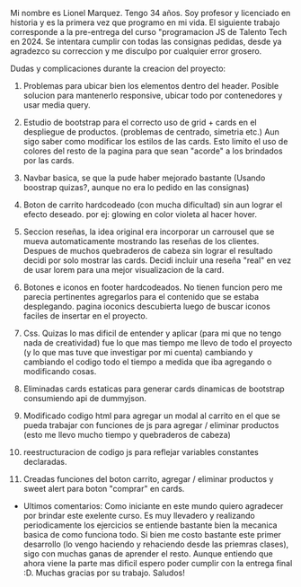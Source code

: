Mi nombre es Lionel Marquez. Tengo 34 años. Soy profesor y licenciado en historia y es la primera vez que programo en mi vida.
El siguiente trabajo corresponde a la pre-entrega del curso "programacion JS de Talento Tech en 2024. 
Se intentara cumplir con todas las consignas pedidas, desde ya agradezco su correccion y me disculpo por cualquier error grosero.

Dudas y complicaciones durante la creacion del proyecto:
1) Problemas para ubicar bien los elementos dentro del header. Posible solucion para mantenerlo responsive, ubicar todo por contenedores y usar media query.
2) Estudio de bootstrap para el correcto uso de grid + cards en el despliegue de productos. (problemas de centrado, simetria etc.)
Aun sigo saber como modificar los estilos de las cards. Esto limito el uso de colores del resto de la pagina para que sean "acorde" a los brindados por las cards.
3) Navbar basica, se que la pude haber mejorado bastante (Usando boostrap quizas?, aunque no era lo pedido en las consignas)
4) Boton de carrito hardcodeado (con mucha dificultad) sin aun lograr el efecto deseado. por ej: glowing en color violeta al hacer hover.
5) Seccion reseñas, la idea original era incorporar un carrousel que se mueva automaticamente mostrando las reseñas de los clientes. Despues de muchos quebraderos de cabeza
sin lograr el resultado decidi por solo mostrar las cards. Decidi incluir una reseña "real" en vez de usar lorem para una mejor visualizacion de la card.
6) Botones e iconos en footer hardcodeados. No tienen funcion pero me parecia pertinentes agregarlos para el contenido que se estaba desplegando. 
pagina ioconics descubierta luego de buscar iconos faciles de insertar en el proyecto.
7) Css. Quizas lo mas dificil de entender y aplicar (para mi que no tengo nada de creatividad) fue lo que mas tiempo me llevo de todo el proyecto (y lo que mas tuve que investigar por mi cuenta)
cambiando y cambiando el codigo todo el tiempo a medida que iba agregando o modificando cosas.

8) Eliminadas cards estaticas para generar cards dinamicas de bootstrap consumiendo api de dummyjson.
9) Modificado codigo html para agregar un modal al carrito en el que se pueda trabajar con funciones de js para agregar / eliminar productos (esto me llevo mucho tiempo y quebraderos de cabeza)
10) reestructuracion de codigo js para reflejar variables constantes declaradas. 
11) Creadas funciones del boton carrito, agregar / eliminar productos y sweet alert para boton "comprar" en cards.

* Ultimos comentarios: Como iniciante en este mundo quiero agradecer por brindar este exelente curso. Es muy llevadero y realizando periodicamente los 
ejercicios se entiende bastante bien la mecanica basica de como funciona todo. Si bien me costo bastante este primer desarrollo (lo vengo haciendo y rehaciendo desde las priemras clases), sigo con muchas ganas de aprender el resto.
Aunque entiendo que ahora viene la parte mas dificil espero poder cumplir con la entrega final :D. 
Muchas gracias por su trabajo. Saludos!

